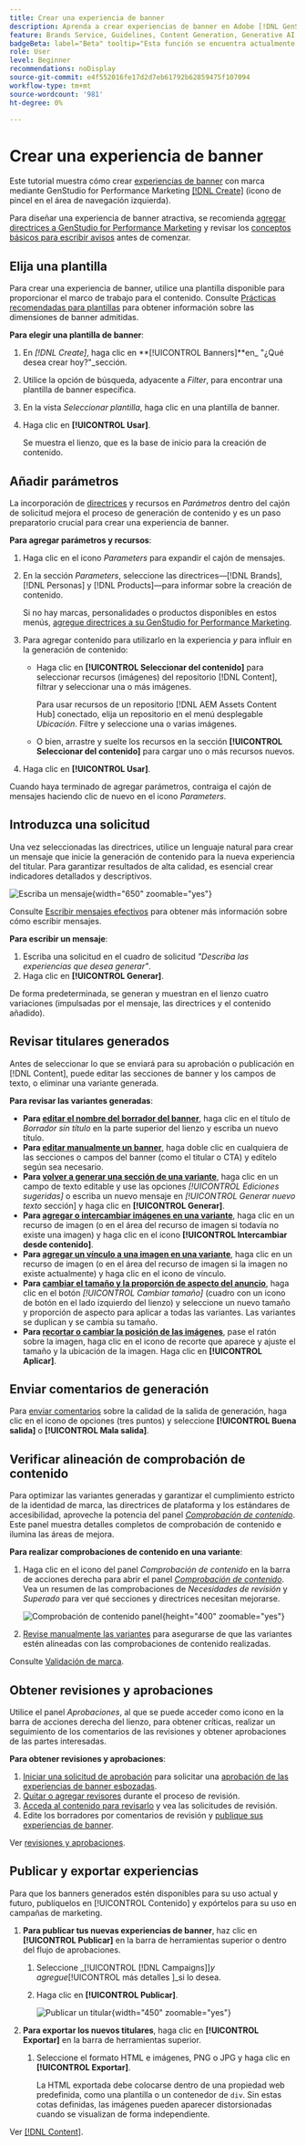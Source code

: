 ```yaml
---
title: Crear una experiencia de banner
description: Aprenda a crear experiencias de banner en Adobe [!DNL GenStudio] for Performance Marketing.
feature: Brands Service, Guidelines, Content Generation, Generative AI, Create, Experiences, Variant Generation
badgeBeta: label="Beta" tooltip="Esta función se encuentra actualmente en Beta, por lo que algunas funciones pueden estar limitadas o sujetas a cambios."
role: User
level: Beginner
recommendations: noDisplay
source-git-commit: e4f552016fe17d2d7eb61792b62859475f107094
workflow-type: tm+mt
source-wordcount: '981'
ht-degree: 0%

---
```


# Crear una experiencia de banner

Este tutorial muestra cómo crear [experiencias de banner](banner-experiences.md) con marca mediante GenStudio for Performance Marketing [[!DNL Create]](/help/user-guide/create/overview.md) (icono de pincel en el área de navegación izquierda).

Para diseñar una experiencia de banner atractiva, se recomienda [agregar directrices a GenStudio for Performance Marketing](/help/user-guide/guidelines/add-guidelines.md) y revisar los [conceptos básicos para escribir avisos](/help/user-guide/effective-prompts.md) antes de comenzar.

## Elija una plantilla

Para crear una experiencia de banner, utilice una plantilla disponible para proporcionar el marco de trabajo para el contenido. Consulte [Prácticas recomendadas para plantillas](/help/user-guide/content/best-practices-for-templates.md#follow-channel-specific-template-guidelines) para obtener información sobre las dimensiones de banner admitidas.

**Para elegir una plantilla de banner**:

1. En _[!DNL Create]_, haga clic en **[!UICONTROL Banners]**en_ &quot;¿Qué desea crear hoy?&quot;_sección.
1. Utilice la opción de búsqueda, adyacente a _Filter_, para encontrar una plantilla de banner específica.
1. En la vista _Seleccionar plantilla_, haga clic en una plantilla de banner.
1. Haga clic en **[!UICONTROL Usar]**.

   Se muestra el lienzo, que es la base de inicio para la creación de contenido.

## Añadir parámetros

La incorporación de [directrices](/help/user-guide/guidelines/overview.md) y recursos en _Parámetros_ dentro del cajón de solicitud mejora el proceso de generación de contenido y es un paso preparatorio crucial para crear una experiencia de banner.

**Para agregar parámetros y recursos**:

1. Haga clic en el icono _Parameters_ para expandir el cajón de mensajes.
1. En la sección _Parameters_, seleccione las directrices—[!DNL Brands], [!DNL Personas] y [!DNL Products]—para informar sobre la creación de contenido.

   Si no hay marcas, personalidades o productos disponibles en estos menús, [agregue directrices a su GenStudio for Performance Marketing](/help/user-guide/guidelines/add-guidelines.md).

1. Para agregar contenido para utilizarlo en la experiencia *y* para influir en la generación de contenido:
   * Haga clic en **[!UICONTROL Seleccionar del contenido]** para seleccionar recursos (imágenes) del repositorio [!DNL Content], filtrar y seleccionar una o más imágenes.

     Para usar recursos de un repositorio [!DNL AEM Assets Content Hub] conectado, elija un repositorio en el menú desplegable _Ubicación_. Filtre y seleccione una o varias imágenes.

   * O bien, arrastre y suelte los recursos en la sección **[!UICONTROL Seleccionar del contenido]** para cargar uno o más recursos nuevos.
1. Haga clic en **[!UICONTROL Usar]**.

Cuando haya terminado de agregar parámetros, contraiga el cajón de mensajes haciendo clic de nuevo en el icono _Parameters_.

## Introduzca una solicitud

Una vez seleccionadas las directrices, utilice un lenguaje natural para crear un mensaje que inicie la generación de contenido para la nueva experiencia del titular. Para garantizar resultados de alta calidad, es esencial crear indicadores detallados y descriptivos.

![Escriba un mensaje](/help/assets/prompt-displayad.png){width="650" zoomable="yes"}

Consulte [Escribir mensajes efectivos](/help/user-guide/effective-prompts.md) para obtener más información sobre cómo escribir mensajes.

**Para escribir un mensaje**:

1. Escriba una solicitud en el cuadro de solicitud _&quot;Describa las experiencias que desea generar&quot;_.
1. Haga clic en **[!UICONTROL Generar]**.

De forma predeterminada, se generan y muestran en el lienzo cuatro variaciones (impulsadas por el mensaje, las directrices y el contenido añadido).

## Revisar titulares generados

Antes de seleccionar lo que se enviará para su aprobación o publicación en [!DNL Content], puede editar las secciones de banner y los campos de texto, o eliminar una variante generada.

**Para revisar las variantes generadas**:

* **Para [editar el nombre del borrador del banner](/help/user-guide/create/manage-variants.md#change-draft-name)**, haga clic en el título de _Borrador sin título_ en la parte superior del lienzo y escriba un nuevo título.
* **Para [editar manualmente un banner](/help/user-guide/create/manage-variants.md#manually-edit-text)**, haga doble clic en cualquiera de las secciones o campos del banner (como el titular o CTA) y edítelo según sea necesario.
* **Para [volver a generar una sección de una variante](/help/user-guide/create/manage-variants.md#re-generate-sections)**, haga clic en un campo de texto editable y use las opciones _[!UICONTROL Ediciones sugeridas]_ o escriba un nuevo mensaje en _[!UICONTROL Generar nuevo texto_ sección] y haga clic en **[!UICONTROL Generar]**.
* **Para [agregar o intercambiar imágenes en una variante](/help/user-guide/create/manage-variants.md#swap-image)**, haga clic en un recurso de imagen (o en el área del recurso de imagen si todavía no existe una imagen) y haga clic en el icono **[!UICONTROL Intercambiar desde contenido]**.
* **Para [agregar un vínculo a una imagen en una variante](/help/user-guide/create/manage-variants.md#add-image-link)**, haga clic en un recurso de imagen (o en el área del recurso de imagen si la imagen no existe actualmente) y haga clic en el icono de vínculo.
* **Para [cambiar el tamaño y la proporción de aspecto del anuncio](/help/user-guide/create/manage-variants.md#change-aspect-ratio)**, haga clic en el botón _[!UICONTROL Cambiar tamaño]_ (cuadro con un icono de botón en el lado izquierdo del lienzo) y seleccione un nuevo tamaño y proporción de aspecto para aplicar a todas las variantes. Las variantes se duplican y se cambia su tamaño.
* **Para [recortar o cambiar la posición de las imágenes](/help/user-guide/create/manage-variants.md#crop-assets)**, pase el ratón sobre la imagen, haga clic en el icono de recorte que aparece y ajuste el tamaño y la ubicación de la imagen. Haga clic en **[!UICONTROL Aplicar]**.

<!-- # Preview for device
When revising and preparing email experiences, you can toggle between previews for desktop and mobile views to ensure coherence and visual appeal of draft variants.
**To preview variants for desktop and mobile devices** toggle the device preview option—between **desktop** and **mobile**—in the right menu bar (computer and phone icons) to preview how variants appear. -->

## Enviar comentarios de generación

Para [enviar comentarios](/help/user-guide/create/manage-variants.md#generation-feedback) sobre la calidad de la salida de generación, haga clic en el icono de opciones (tres puntos) y seleccione **[!UICONTROL Buena salida]** o **[!UICONTROL Mala salida]**.

## Verificar alineación de comprobación de contenido

Para optimizar las variantes generadas y garantizar el cumplimiento estricto de la identidad de marca, las directrices de plataforma y los estándares de accesibilidad, aproveche la potencia del panel [_Comprobación de contenido_](/help/user-guide/guidelines/brand-validation.md#content-check-panel). Este panel muestra detalles completos de comprobación de contenido e ilumina las áreas de mejora.

**Para realizar comprobaciones de contenido en una variante**:

1. Haga clic en el icono del panel _Comprobación de contenido_ en la barra de acciones derecha para abrir el panel [_Comprobación de contenido_](/help/user-guide/guidelines/brand-validation.md#content-check-panel). Vea un resumen de las comprobaciones de _Necesidades de revisión_ y _Superado_ para ver qué secciones y directrices necesitan mejorarse.

   ![_Comprobación de contenido_ panel](/help/assets/content-check-panel.png){height="400" zoomable="yes"}

1. [Revise manualmente las variantes](#revise-generated-variants) para asegurarse de que las variantes estén alineadas con las comprobaciones de contenido realizadas.

Consulte [Validación de marca](/help/user-guide/guidelines/brand-validation.md).

## Obtener revisiones y aprobaciones

Utilice el panel _Aprobaciones_, al que se puede acceder como icono en la barra de acciones derecha del lienzo, para obtener críticas, realizar un seguimiento de los comentarios de las revisiones y obtener aprobaciones de las partes interesadas.

**Para obtener revisiones y aprobaciones**:

1. [Iniciar una solicitud de aprobación](/help/user-guide/approvals/request-review.md) para solicitar una [aprobación de las experiencias de banner esbozadas](/help/user-guide/approvals/approve-content.md).
1. [Quitar o agregar revisores](/help/user-guide/approvals/review-and-edit.md#manage-approvals) durante el proceso de revisión.
1. [Acceda al contenido para revisarlo](/help/user-guide/approvals/review-and-edit.md#access-content-for-review) y vea las solicitudes de revisión.
1. Edite los borradores por comentarios de revisión y [publique sus experiencias de banner](#publish-and-export-experience).

Ver [revisiones y aprobaciones](/help/user-guide/approvals/overview.md).

## Publicar y exportar experiencias

Para que los banners generados estén disponibles para su uso actual y futuro, publíquelos en [!UICONTROL Contenido] y expórtelos para su uso en campañas de marketing.

1. **Para publicar tus nuevas experiencias de banner**, haz clic en **[!UICONTROL Publicar]** en la barra de herramientas superior o dentro del flujo de aprobaciones.
   1. Seleccione _[!UICONTROL [!DNL Campaigns]]_y agregue_[!UICONTROL  más detalles ]_si lo desea.
   1. Haga clic en **[!UICONTROL Publicar]**.

      ![Publicar un titular](/help/assets/publish-displayad.png){width="450" zoomable="yes"}

1. **Para exportar los nuevos titulares**, haga clic en **[!UICONTROL Exportar]** en la barra de herramientas superior.
   1. Seleccione el formato HTML e imágenes, PNG o JPG y haga clic en **[!UICONTROL Exportar]**.

      La HTML exportada debe colocarse dentro de una propiedad web predefinida, como una plantilla o un contenedor de `div`. Sin estas cotas definidas, las imágenes pueden aparecer distorsionadas cuando se visualizan de forma independiente.

Ver [[!DNL Content]](/help/user-guide/content/overview.md#search-and-find-approved-content).
